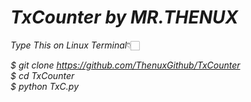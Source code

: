 # ___TxCounter by MR.THENUX___

*Type This on Linux Terminal*👇🏻

_$ git clone https://github.com/ThenuxGithub/TxCounter <br>
 $ cd TxCounter <br>
 $ python TxC.py_
